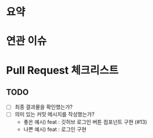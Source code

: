 

# 요약
<!--해당 PR에 대한 설명 혹은 이미지등을 넣어주세요. -->


# 연관 이슈


# Pull Request 체크리스트


## TODO
- [ ] 최종 결과물을 확인했는가?
- [ ] 의미 있는 커밋 메시지를 작성했는가?
  - 좋은 예시) feat : 깃허브 로그인 버튼 컴포넌트 구현 (#13)
  - 나쁜 예시) feat : 로그인 구현

